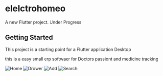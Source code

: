 # elelctrohomeo

A new Flutter project.
Under Progress

## Getting Started

This project is a starting point for a Flutter application Desktop

this is a easy small erp softwaer for Doctors passiont and medicine tracking



![Home](https://user-images.githubusercontent.com/54738565/156934323-0348e0da-56c6-424e-b920-cc706a4f588d.png)
![Drower](https://user-images.githubusercontent.com/54738565/156934319-e285e5ae-b297-4504-b1f0-0943b7b38a2c.png)
![Add](https://user-images.githubusercontent.com/54738565/156934320-2a39c1b6-77c7-42e2-846e-c4a24667e474.png)
![Search](https://user-images.githubusercontent.com/54738565/156934322-0fa91f09-278f-41bc-a3cc-80794c09d9f8.png)

